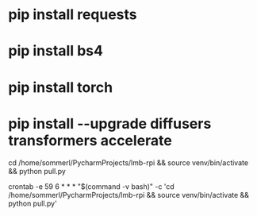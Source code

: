 # pip install requests
# pip install bs4
# pip install torch
# pip install --upgrade diffusers transformers accelerate



cd /home/sommerl/PycharmProjects/lmb-rpi && source venv/bin/activate && python pull.py

crontab -e
59 6 * * * "$(command -v bash)" -c 'cd /home/sommerl/PycharmProjects/lmb-rpi && source venv/bin/activate && python pull.py' 